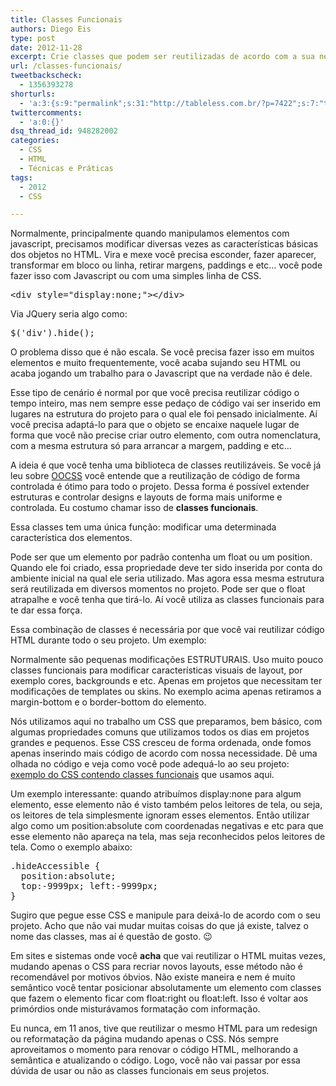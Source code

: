 ```yaml
---
title: Classes Funcionais
authors: Diego Eis
type: post
date: 2012-11-28
excerpt: Crie classes que podem ser reutilizadas de acordo com a sua necessidade.
url: /classes-funcionais/
tweetbackscheck:
  - 1356393278
shorturls:
  - 'a:3:{s:9:"permalink";s:31:"http://tableless.com.br/?p=7422";s:7:"tinyurl";s:26:"http://tinyurl.com/cvdw2cn";s:4:"isgd";s:19:"http://is.gd/8yG9BG";}'
twittercomments:
  - 'a:0:{}'
dsq_thread_id: 948282002
categories:
  - CSS
  - HTML
  - Técnicas e Práticas
tags:
  - 2012
  - CSS

---
```

Normalmente, principalmente quando manipulamos elementos com javascript, precisamos modificar diversas vezes as características básicas dos objetos no HTML. Vira e mexe você precisa esconder, fazer aparecer, transformar em bloco ou linha, retirar margens, paddings e etc&#8230; você pode fazer isso com Javascript ou com uma simples linha de CSS.

<pre class="lang-html">&lt;div style="display:none;"&gt;&lt;/div&gt;
</pre>

Via JQuery seria algo como:

<pre class="lang-javascript">$('div').hide();
</pre>

O problema disso que é não escala. Se você precisa fazer isso em muitos elementos e muito frequentemente, você acaba sujando seu HTML ou acaba jogando um trabalho para o Javascript que na verdade não é dele. 

Esse tipo de cenário é normal por que você precisa reutilizar código o tempo inteiro, mas nem sempre esse pedaço de código vai ser inserido em lugares na estrutura do projeto para o qual ele foi pensado inicialmente. Aí você precisa adaptá-lo para que o objeto se encaixe naquele lugar de forma que você não precise criar outro elemento, com outra nomenclatura, com a mesma estrutura só para arrancar a margem, padding e etc&#8230;

A ideia é que você tenha uma biblioteca de classes reutilizáveis. Se você já leu sobre [OOCSS][1] você entende que a reutilização de código de forma controlada é ótimo para todo o projeto. Dessa forma é possível extender estruturas e controlar designs e layouts de forma mais uniforme e controlada. Eu costumo chamar isso de **classes funcionais**.

Essa classes tem uma única função: modificar uma determinada característica dos elementos.
  
Pode ser que um elemento por padrão contenha um float ou um position. Quando ele foi criado, essa propriedade deve ter sido inserida por conta do ambiente inicial na qual ele seria utilizado. Mas agora essa mesma estrutura será reutilizada em diversos momentos no projeto. Pode ser que o float atrapalhe e você tenha que tirá-lo. Aí você utiliza as classes funcionais para te dar essa força.

Essa combinação de classes é necessária por que você vai reutilizar código HTML durante todo o seu projeto. Um exemplo:



Normalmente são pequenas modificações ESTRUTURAIS. Uso muito pouco classes funcionais para modificar características visuais de layout, por exemplo cores, backgrounds e etc. Apenas em projetos que necessitam ter modificações de templates ou skins. No exemplo acima apenas retiramos a margin-bottom e o border-bottom do elemento.

Nós utilizamos aqui no trabalho um CSS que preparamos, bem básico, com algumas propriedades comuns que utilizamos todos os dias em projetos grandes e pequenos. Esse CSS cresceu de forma ordenada, onde fomos apenas inserindo mais código de acordo com nossa necessidade. Dê uma olhada no código e veja como você pode adequá-lo ao seu projeto: [exemplo do CSS contendo classes funcionais][2] que usamos aqui.

Um exemplo interessante: quando atribuímos display:none para algum elemento, esse elemento não é visto também pelos leitores de tela, ou seja, os leitores de tela simplesmente ignoram esses elementos. Então utilizar algo como um position:absolute com coordenadas negativas e etc para que esse elemento não apareça na tela, mas seja reconhecidos pelos leitores de tela. Como o exemplo abaixo:

<pre class="lang-css">.hideAccessible {
  position:absolute;
  top:-9999px; left:-9999px;
}
</pre>

Sugiro que pegue esse CSS e manipule para deixá-lo de acordo com o seu projeto. Acho que não vai mudar muitas coisas do que já existe, talvez o nome das classes, mas aí é questão de gosto. 😉

Em sites e sistemas onde você **acha** que vai reutilizar o HTML muitas vezes, mudando apenas o CSS para recriar novos layouts, esse método não é recomendável por motivos óbvios. Não existe maneira e nem é muito semântico você tentar posicionar absolutamente um elemento com classes que fazem o elemento ficar com float:right ou float:left. Isso é voltar aos primórdios onde misturávamos formatação com informação.
  
Eu nunca, em 11 anos, tive que reutilizar o mesmo HTML para um redesign ou reformatação da página mudando apenas o CSS. Nós sempre aproveitamos o momento para renovar o código HTML, melhorando a semântica e atualizando o código. Logo, você não vai passar por essa dúvida de usar ou não as classes funcionais em seus projetos.

 [1]: http://tableless.com.br/oocss-ou-css-do-jeito-certo/
 [2]: https://github.com/tableless/exemplos/blob/gh-pages/classesfuncionais.css
